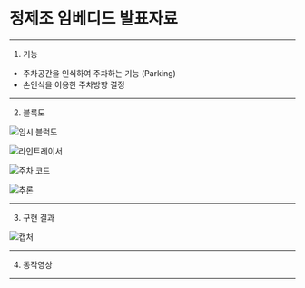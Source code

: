 
# 정제조 임베디드 발표자료
---
1. 기능

- 주차공간을 인식하여 주차하는 기능 (Parking)
- 손인식을 이용한 주차방향 결정

---
2. 블록도

![임시 블럭도](https://github.com/rkskwhdgh123/Capstone-Design/assets/103232943/71d3cb20-68c2-4af6-a1a9-4e9cf99fc227)

![라인트레이서](https://github.com/rkskwhdgh123/Capstone-Design/assets/103232943/6921f482-7db8-4ad3-bf11-cc4e49726edf)



![주차 코드](https://github.com/rkskwhdgh123/Capstone-Design/assets/103232943/1cbbac8e-3f95-4969-b0da-fe5a42f0c4e1)

![추론](https://github.com/rkskwhdgh123/Capstone-Design/assets/103232943/c67a0daf-3f51-4cf2-bf47-02ab41eb9fd0)



---
3. 구현 결과

![캡처](https://github.com/rkskwhdgh123/Capstone-Design/assets/103232943/099415de-2561-4e60-80ff-587a979a86d9)



---
4. 동작영상











---
